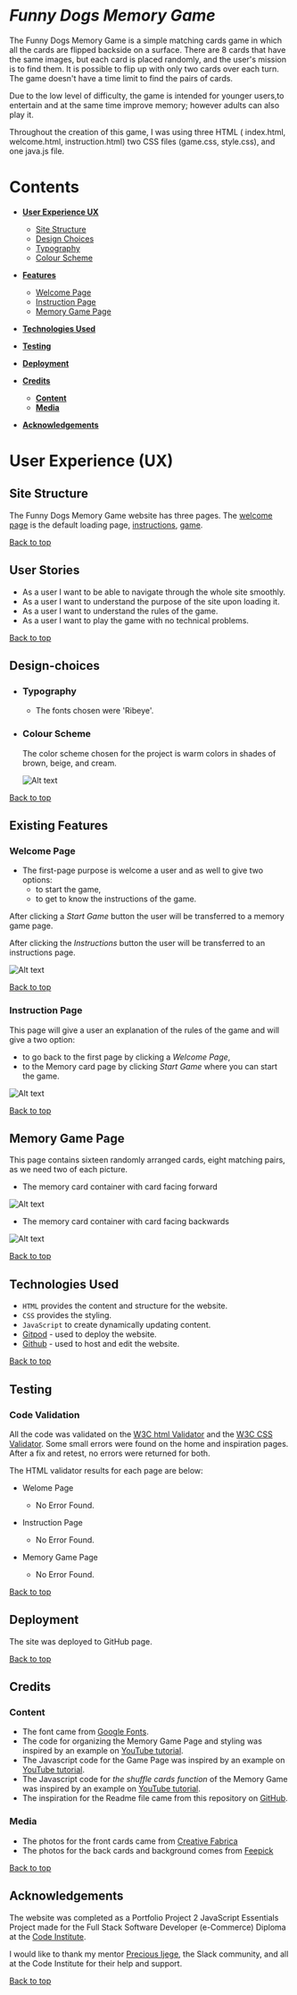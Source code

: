 # **_Funny Dogs Memory Game_**


The Funny Dogs Memory Game is a simple matching cards game in which all the cards are flipped backside on a surface. 
There are 8 cards that have the same images, but each card is placed randomly, and the user's mission is to find them. It is possible to flip up with only two cards over each turn. 
The game doesn't have a time limit to find the pairs of cards.

Due to the low level of difficulty, the game is intended for younger users,to entertain and at the same time improve memory; however adults can also play it. 

Throughout the creation of this game, I was using three HTML ( index.html, welcome.html, instruction.html) two CSS files (game.css, style.css), and one java.js file.


# Contents

* [**User Experience UX**](<#user-experience-ux>)
    * [Site Structure](<#site-structure>)
    * [Design Choices](<#design-choices>)
    * [Typography](<#typography>)
    * [Colour Scheme](<#colour-scheme>)

* [**Features**](<#features>)
   * [Welcome Page](<#welcome-page>)
   * [Instruction Page](<#instruction-page>)
   * [Memory Game Page](<#memory-game-page>)
* [**Technologies Used**](<#technologies-used>)
* [**Testing**](<#testing>)
* [**Deployment**](<#deployment>)
* [**Credits**](<#credits>)
    * [**Content**](<#content>)
    * [**Media**](<#media>)
*  [**Acknowledgements**](<#acknowledgements>)
        
# User Experience (UX)

## Site Structure

The Funny Dogs Memory Game website has three pages. The [welcome page](index.html) is the default loading page, [instructions](info.html), [game](game.html).

[Back to top](<#contents>)

## User Stories

- As a user I want to be able to navigate through the whole site smoothly.
- As a user I want to understand the purpose of the site upon loading it.
- As a user I want to understand the rules of the game.
- As a user I want to play the game with no technical problems.

[Back to top](<#contents>)

## Design-choices
 * ### Typography
      * The fonts chosen were 'Ribeye'.
 * ### Colour Scheme
      The color scheme chosen for the project is warm colors in shades of brown, beige, and cream.

      ![Alt text](images/screenshoots/Palette.png)

[Back to top](<#contents>)

## Existing Features  
### Welcome Page

 * The first-page purpose is welcome a user and as well to give two options: 
      - to start the game,
      - to get to know the instructions of the game.

After clicking a _Start Game_ button the user will be transferred to a memory game page. 

After clicking the _Instructions_ button the user will be transferred to an instructions page. 

![Alt text](images/screenshoots/welcome%20page.png)

[Back to top](<#contents>)

### Instruction Page

This page will give a user an explanation of the rules of the game and will give a two option:

-  to go back to the first page by clicking a _Welcome Page_,
-  to the Memory card page by clicking _Start Game_ where you can start the game.

![Alt text](images/screenshoots/screenshot%20instruction%20site.png)

[Back to top](<#contents>)

## Memory Game Page

This page contains sixteen randomly arranged cards, eight matching pairs, as we need two of each picture.  

* The memory card container with card facing forward

![Alt text](images/screenshoots/Memory%20Game%20Page%20cards.png)

* The memory card container with card facing backwards 

![Alt text](images/screenshoots/Memory%20Game%20page.png)


[Back to top](<#contents>)

## Technologies Used
* `HTML` provides the content and structure for the website.
* `CSS` provides the styling.
* `JavaScript` to create dynamically updating content.
* [Gitpod](https://www.gitpod.io/#get-started) - used to deploy the website.
* [Github](https://github.com/) - used to host and edit the website.

[Back to top](<#contents>)

## Testing

### Code Validation

All the code was validated on the [W3C html Validator](https://validator.w3.org/) and the [W3C CSS Validator](https://jigsaw.w3.org/css-validator/). 
Some small errors were found on the home and inspiration pages. After a fix and retest, no errors were returned for both. 

The HTML validator results for each page are below:

* Welome Page
  - No Error Found.

* Instruction Page
  - No Error Found.
* Memory Game Page
  - No Error Found.

[Back to top](<#contents>)

## Deployment

The site was deployed to GitHub page.

[Back to top](<#contents>)

## Credits
### Content

* The font came from [Google Fonts](https://fonts.google.com/).
* The code for organizing the Memory Game Page and styling was inspired by an example on  [YouTube tutorial](https://www.youtube.com/watch?v=6ohVH0hQlD8).
* The Javascript code for the Game Page was inspired by an example on  [YouTube tutorial](https://marina-ferreira.github.io/tutorials/js/memory-game/).
* The Javascript code for *the shuffle cards function* of the Memory Game was inspired by an example on  [YouTube tutorial](https://www.youtube.com/watch?v=1G6MwIy-7Yc).
* The inspiration for the Readme file came from this repository on [GitHub](https://github.com/EwanColquhoun/wawaswoods/blob/master/README.md).


### Media
* The photos for the front cards came from [Creative Fabrica](https://www.creativefabrica.com/)
* The photos for the back cards and background comes from [Feepick](https://pl.freepik.com/)

[Back to top](<#contents>)

## Acknowledgements

The website was completed as a Portfolio Project 2 JavaScript Essentials Project made for the Full Stack Software Developer (e-Commerce) Diploma at the [Code Institute](https://codeinstitute.net/). 

I would like to thank my mentor [Precious Ijege](https://www.linkedin.com/in/precious-ijege-908a00168/), the Slack community, and all at the Code Institute for their help and support. 

[Back to top](<#contents>)

